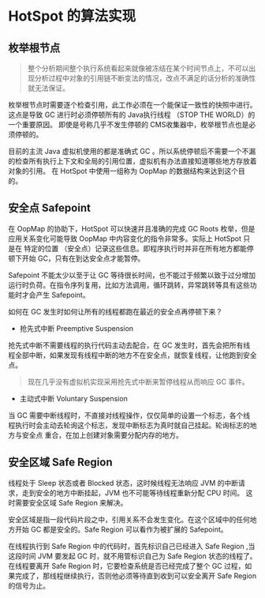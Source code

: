 # HotSpot 的算法实现

## 枚举根节点

> 整个分析期间整个执行系统看起来就像被冻结在某个时间节点上，不可以出现分析过程中对象的引用链不断变法的情况，改点不满足的话分析的准确性就无法保证。

枚举根节点时需要逐个检查引用，此工作必须在一个能保证一致性的快照中进行。这点是导致 GC 进行时必须停顿所有的 Java执行线程 （STOP THE WORLD）的一个重要原因。
即使是号称几乎不发生停顿的 CMS收集器中，枚举根节点也是必须停顿的。

目前的主流 Java 虚拟机使用的都是准确式 GC 。所以系统停顿后不需要一个不漏的检查所有执行上下文和全局的引用位置，虚拟机有办法直接知道哪些地方存放着对象的引用。
在 HotSpot 中使用一组称为 OopMap 的数据结构来达到这个目的。

## 安全点 Safepoint

在 OopMap 的协助下，HotSpot 可以快速并且准确的完成 GC Roots 枚举，但是应用关系变化可能导致 OopMap 中内容变化的指令非常多。实际上 HotSpot 只是在 特定的位置
（安全点）记录这些信息。即程序执行时并非在所有地方都能停顿下开始 GC，只有在到达安全点才能暂停。

Safepoint 不能太少以至于让 GC 等待很长时间，也不能过于频繁以致于过分增加运行时负荷。在指令序列复用，比如方法调用，循环跳转，异常跳转等具有这些功能时才会产生 Safepoint。

如何在 GC 发生时如何让所有的线程都跑在最近的安全点再停顿下来？

+ 抢先式中断 Preemptive Suspension

抢先式中断不需要线程的执行代码主动去配合，在 GC 发生时，首先会把所有线程全部中断，如果发现有线程中断的地方不在安全点，就恢复线程，让他跑到安全点。

> 现在几乎没有虚拟机实现采用抢先式中断来暂停线程从而响应 GC 事件。

+ 主动式中断 Voluntary Suspension

当 GC 需要中断线程时，不直接对线程操作，仅仅简单的设置一个标志，各个线程执行时会主动去轮询这个标志，发现中断标志为真时就自己挂起。轮询标志的地方与安全点
重合，在加上创建对象需要分配内存的地方。

## 安全区域 Safe Region

线程处于 Sleep 状态或者 Blocked 状态，这时候线程无法响应 JVM 的中断请求，走到安全的地方中断挂起，JVM 也不可能等待线程重新分配 CPU 时间。
这时需要安全区域 Safe Region 来解决。 

安全区域是指一段代码片段之中，引用关系不会发生变化。在这个区域中的任何地方开始 GC 都是安全的。Safe Region 可以看作为被扩展的 Safepoint。

在线程执行到 Safe Region 中的代码时，首先标识自己已经进入 Safe Region ,当这段时间 JVM 要发起 GC 时，就不用管标识自己为 Safe Region 状态的线程了。
在线程要离开 Safe Region 时，它要检查系统是否已经完成了整个 GC 过程，如果完成了，那线程继续执行，否则他必须等待直到收到可以安全离开 Safe Region 的信号为止。